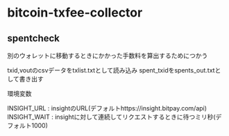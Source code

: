 # bitcoin-txfee-collector

## spentcheck

別のウォレットに移動するときにかかった手数料を算出するためにつかう

txid,voutのcsvデータをtxlist.txtとして読み込み
spent_txidをspents_out.txtとして書き出す

環境変数

INSIGHT_URL : insightのURL(デフォルトhttps://insight.bitpay.com/api)
INSIGHT_WAIT : insightに対して連続してリクエストするときに待つミリ秒(デフォルト1000)




